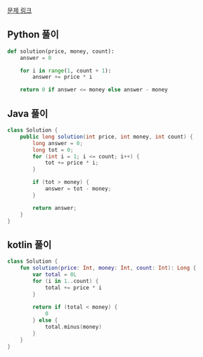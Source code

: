 [문제 링크](https://programmers.co.kr/learn/courses/30/lessons/82612)


## Python 풀이
```python
def solution(price, money, count):
    answer = 0

    for i in range(1, count + 1):
        answer += price * i

    return 0 if answer <= money else answer - money
```

## Java 풀이
```java
class Solution {
    public long solution(int price, int money, int count) {
        long answer = 0;
        long tot = 0;
        for (int i = 1; i <= count; i++) {
            tot += price * i;
        }

        if (tot > money) {
            answer = tot - money;
        }

        return answer;
    }
}
```

## kotlin 풀이
```kotlin
class Solution {
    fun solution(price: Int, money: Int, count: Int): Long {
        var total = 0L
        for (i in 1..count) {
            total += price * i
        }
        
        return if (total < money) {
            0
        } else {
            total.minus(money)
        }
    }
}
```
